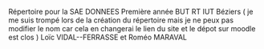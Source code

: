 Répertoire pour la SAE DONNEES Première année BUT RT IUT Béziers ( je me suis trompé lors de la création du répertoire mais je ne peux pas modifier le nom car cela en changerai le lien du site et le dépot sur moodle est clos ) 
Loïc VIDAL--FERRASSE et Roméo MARAVAL
